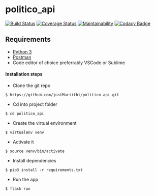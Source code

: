 # politico_api
[![Build Status](https://travis-ci.com/justMuriithi/politico_api.svg?branch=develop)](https://travis-ci.com/justMuriithi/politico_api)           [![Coverage Status](https://coveralls.io/repos/github/justMuriithi/politico_api/badge.svg?branch=develop)](https://coveralls.io/github/justMuriithi/politico_api?branch=develop)       [![Maintainability](https://api.codeclimate.com/v1/badges/b3e481c6e664014c2d90/maintainability)](https://codeclimate.com/github/justMuriithi/politico_api/maintainability)  [![Codacy Badge](https://api.codacy.com/project/badge/Grade/f343a0ac1ecd4e9cbba45e2b98631a9d)](https://www.codacy.com/app/justMuriithi/politico_api?utm_source=github.com&amp;utm_medium=referral&amp;utm_content=justMuriithi/politico_api&amp;utm_campaign=Badge_Grade)
## Requirements
- [Python 3](https://www.python.org/)
- [Postman](https://www.getpostman.com/downloads/)
- Code editor of choice preferrably VSCode or Sublime

#### Installation steps
- Clone the git repo
```
$ https://github.com/justMuriithi/politico_api.git
```
- Cd into project folder
```
$ cd politico_api
```
- Create the virtual environment
```
$ virtualenv venv
```
- Activate it
```
$ source venv/bin/activate
```
- Install dependencies
```
$ pip3 install -r requirements.txt
```
- Run the app
``` 
$ flask run 
```
